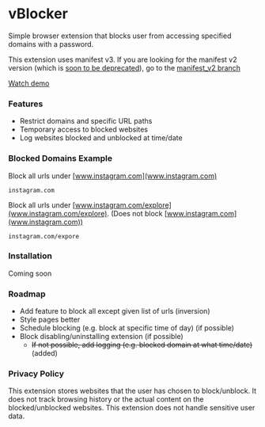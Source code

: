# vBlocker
Simple browser extension that blocks user from accessing specified domains with a password.

This extension uses manifest v3. If you are looking for the manifest v2 version (which is [soon to be deprecated](https://developer.chrome.com/docs/extensions/mv3/mv2-sunset/)), go to the [manifest_v2 branch](https://github.com/vivCoding/vBlocker/tree/manifest_v2)

[Watch demo](https://youtu.be/RSFkTDDa0gQ)

### Features
- Restrict domains and specific URL paths
- Temporary access to blocked websites
- Log websites blocked and unblocked at time/date

### Blocked Domains Example
Block all urls under [www.instagram.com](www.instagram.com)
```
instagram.com
````
Block all urls under [www.instagram.com/explore](www.instagram.com/explore). (Does not block [www.instagram.com](www.instagram.com))

```
instagram.com/expore
```

### Installation
Coming soon

### Roadmap
- Add feature to block all except given list of urls (inversion)
- Style pages better
- Schedule blocking (e.g. block at specific time of day) (if possible)
- Block disabling/uninstalling extension (if possible)
    - ~~If not possible, add logging (e.g. blocked domain at what time/date)~~ (added)

### Privacy Policy

This extension stores websites that the user has chosen to block/unblock. It does not track browsing history or the actual content on the blocked/unblocked websites. This extension does not handle sensitive user data.